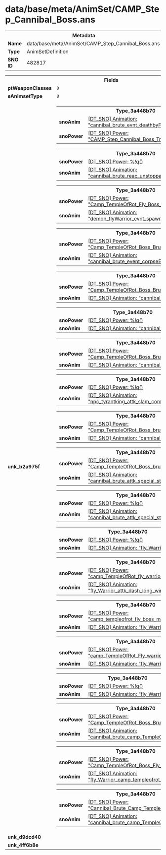 <h1>data/base/meta/AnimSet/CAMP_Step_Cannibal_Boss.ans</h1><table><tr><th colspan="100%">Metadata</th></tr><tr><td><b>Name</b></td><td>data/base/meta/AnimSet/CAMP_Step_Cannibal_Boss.ans</td></tr><tr><td><b>Type</b></td><td>AnimSetDefinition</td></tr><tr><td><b>SNO ID</b></td><td>482817</td></tr></table>

<table><tr><th colspan="100%">Fields</th></tr><tr><td><b>ptWeaponClasses</b></td><td><code>0</code>
</td></tr><tr><td><b>eAnimsetType</b></td><td><code>0</code></td></tr><tr><td><b>unk_b2a975f</b></td><td><table><tr><th colspan="100%">Type_3a448b70</th></tr><tr><td><b>snoAnim</b></td><td><a href="..\Anim\cannibal_brute_evnt_deathbyFlywarrior.ani">[DT_SNO] Animation: "cannibal_brute_evnt_deathbyFlywarrior"</a></td></tr><tr><td><b>snoPower</b></td><td><a href="..\Power\CAMP_Step_Cannibal_Boss_Transform.pow">[DT_SNO] Power: "CAMP_Step_Cannibal_Boss_Transform"</a></td></tr></table>


<table><tr><th colspan="100%">Type_3a448b70</th></tr><tr><td><b>snoPower</b></td><td><a href="#UKNOWN">[DT_SNO] Power: %!q(<nil>)</a></td></tr><tr><td><b>snoAnim</b></td><td><a href="..\Anim\cannibal_brute_reac_unstoppable.ani">[DT_SNO] Animation: "cannibal_brute_reac_unstoppable"</a></td></tr></table>


<table><tr><th colspan="100%">Type_3a448b70</th></tr><tr><td><b>snoPower</b></td><td><a href="..\Power\Camp_TempleOfRot_Fly_Boss_Spawn.pow">[DT_SNO] Power: "Camp_TempleOfRot_Fly_Boss_Spawn"</a></td></tr><tr><td><b>snoAnim</b></td><td><a href="..\Anim\demon_flyWarrior_evnt_spawn_fromCannibalBrute.ani">[DT_SNO] Animation: "demon_flyWarrior_evnt_spawn_fromCannibalBrute"</a></td></tr></table>


<table><tr><th colspan="100%">Type_3a448b70</th></tr><tr><td><b>snoPower</b></td><td><a href="..\Power\Camp_TempleOfRot_Boss_Brute_Intro.pow">[DT_SNO] Power: "Camp_TempleOfRot_Boss_Brute_Intro"</a></td></tr><tr><td><b>snoAnim</b></td><td><a href="..\Anim\cannibal_brute_event_corpseEat.ani">[DT_SNO] Animation: "cannibal_brute_event_corpseEat"</a></td></tr></table>


<table><tr><th colspan="100%">Type_3a448b70</th></tr><tr><td><b>snoPower</b></td><td><a href="..\Power\Camp_TempleOfRot_Boss_Brute_Eat.pow">[DT_SNO] Power: "Camp_TempleOfRot_Boss_Brute_Eat"</a></td></tr><tr><td><b>snoAnim</b></td><td><a href="..\Anim\cannibal_brute_evnt_eatEgg.ani">[DT_SNO] Animation: "cannibal_brute_evnt_eatEgg"</a></td></tr></table>


<table><tr><th colspan="100%">Type_3a448b70</th></tr><tr><td><b>snoPower</b></td><td><a href="#UKNOWN">[DT_SNO] Power: %!q(<nil>)</a></td></tr><tr><td><b>snoAnim</b></td><td><a href="..\Anim\cannibal_brute_event_taunt.ani">[DT_SNO] Animation: "cannibal_brute_event_taunt"</a></td></tr></table>


<table><tr><th colspan="100%">Type_3a448b70</th></tr><tr><td><b>snoPower</b></td><td><a href="..\Power\Camp_TempleOfRot_Boss_Brute_Attk.pow">[DT_SNO] Power: "Camp_TempleOfRot_Boss_Brute_Attk"</a></td></tr><tr><td><b>snoAnim</b></td><td><a href="..\Anim\cannibal_brute_attk_basic.ani">[DT_SNO] Animation: "cannibal_brute_attk_basic"</a></td></tr></table>


<table><tr><th colspan="100%">Type_3a448b70</th></tr><tr><td><b>snoPower</b></td><td><a href="#UKNOWN">[DT_SNO] Power: %!q(<nil>)</a></td></tr><tr><td><b>snoAnim</b></td><td><a href="..\Anim\npc_tyrantking_attk_slam_combo.ani">[DT_SNO] Animation: "npc_tyrantking_attk_slam_combo"</a></td></tr></table>


<table><tr><th colspan="100%">Type_3a448b70</th></tr><tr><td><b>snoPower</b></td><td><a href="..\Power\Camp_TempleOfRot_Boss_brute_frenzy.pow">[DT_SNO] Power: "Camp_TempleOfRot_Boss_brute_frenzy"</a></td></tr><tr><td><b>snoAnim</b></td><td><a href="..\Anim\cannibal_brute_attk_frenzy.ani">[DT_SNO] Animation: "cannibal_brute_attk_frenzy"</a></td></tr></table>


<table><tr><th colspan="100%">Type_3a448b70</th></tr><tr><td><b>snoPower</b></td><td><a href="..\Power\Camp_TempleOfRot_Boss_brute_stun.pow">[DT_SNO] Power: "Camp_TempleOfRot_Boss_brute_stun"</a></td></tr><tr><td><b>snoAnim</b></td><td><a href="..\Anim\cannibal_brute_attk_special_stun.ani">[DT_SNO] Animation: "cannibal_brute_attk_special_stun"</a></td></tr></table>


<table><tr><th colspan="100%">Type_3a448b70</th></tr><tr><td><b>snoPower</b></td><td><a href="#UKNOWN">[DT_SNO] Power: %!q(<nil>)</a></td></tr><tr><td><b>snoAnim</b></td><td><a href="..\Anim\cannibal_brute_attk_special_stun.ani">[DT_SNO] Animation: "cannibal_brute_attk_special_stun"</a></td></tr></table>


<table><tr><th colspan="100%">Type_3a448b70</th></tr><tr><td><b>snoPower</b></td><td><a href="#UKNOWN">[DT_SNO] Power: %!q(<nil>)</a></td></tr><tr><td><b>snoAnim</b></td><td><a href="..\Anim\fly_Warrior_Attack_Spit.ani">[DT_SNO] Animation: "fly_Warrior_Attack_Spit"</a></td></tr></table>


<table><tr><th colspan="100%">Type_3a448b70</th></tr><tr><td><b>snoPower</b></td><td><a href="..\Power\camp_TempleOfRot_fly_warrior_dash.pow">[DT_SNO] Power: "camp_TempleOfRot_fly_warrior_dash"</a></td></tr><tr><td><b>snoAnim</b></td><td><a href="..\Anim\fly_Warrior_attk_dash_long_windup.ani">[DT_SNO] Animation: "fly_Warrior_attk_dash_long_windup"</a></td></tr></table>


<table><tr><th colspan="100%">Type_3a448b70</th></tr><tr><td><b>snoPower</b></td><td><a href="..\Power\camp_templeofrot_fly_boss_melee_attk.pow">[DT_SNO] Power: "camp_templeofrot_fly_boss_melee_attk"</a></td></tr><tr><td><b>snoAnim</b></td><td><a href="..\Anim\fly_Warrior_Attack_01.ani">[DT_SNO] Animation: "fly_Warrior_Attack_01"</a></td></tr></table>


<table><tr><th colspan="100%">Type_3a448b70</th></tr><tr><td><b>snoPower</b></td><td><a href="..\Power\camp_TempleOfRot_Fly_warrior_3hit.pow">[DT_SNO] Power: "camp_TempleOfRot_Fly_warrior_3hit"</a></td></tr><tr><td><b>snoAnim</b></td><td><a href="..\Anim\fly_Warrior_Attack_3Hit.ani">[DT_SNO] Animation: "fly_Warrior_Attack_3Hit"</a></td></tr></table>


<table><tr><th colspan="100%">Type_3a448b70</th></tr><tr><td><b>snoPower</b></td><td><a href="#UKNOWN">[DT_SNO] Power: %!q(<nil>)</a></td></tr><tr><td><b>snoAnim</b></td><td><a href="..\Anim\fly_Warrior_Attack_Spit.ani">[DT_SNO] Animation: "fly_Warrior_Attack_Spit"</a></td></tr></table>


<table><tr><th colspan="100%">Type_3a448b70</th></tr><tr><td><b>snoPower</b></td><td><a href="..\Power\Camp_TempleOfRot_Boss_Brute_Spit.pow">[DT_SNO] Power: "Camp_TempleOfRot_Boss_Brute_Spit"</a></td></tr><tr><td><b>snoAnim</b></td><td><a href="..\Anim\cannibal_brute_camp_TempleOfRot_spit.ani">[DT_SNO] Animation: "cannibal_brute_camp_TempleOfRot_spit"</a></td></tr></table>


<table><tr><th colspan="100%">Type_3a448b70</th></tr><tr><td><b>snoPower</b></td><td><a href="..\Power\Camp_TempleOfRot_Boss_Fly_Spit.pow">[DT_SNO] Power: "Camp_TempleOfRot_Boss_Fly_Spit"</a></td></tr><tr><td><b>snoAnim</b></td><td><a href="..\Anim\fly_Warrior_camp_templeofrot_bigspit.ani">[DT_SNO] Animation: "fly_Warrior_camp_templeofrot_bigspit"</a></td></tr></table>


<table><tr><th colspan="100%">Type_3a448b70</th></tr><tr><td><b>snoPower</b></td><td><a href="..\Power\Cannibal_Brute_Camp_TempleOfRot_earth_proj.pow">[DT_SNO] Power: "Cannibal_Brute_Camp_TempleOfRot_earth_proj"</a></td></tr><tr><td><b>snoAnim</b></td><td><a href="..\Anim\cannibal_brute_camp_TempleOfRot_Slam_Projectile.ani">[DT_SNO] Animation: "cannibal_brute_camp_TempleOfRot_Slam_Projectile"</a></td></tr></table>


</td></tr><tr><td><b>unk_d9dcd40</b></td><td></td></tr><tr><td><b>unk_4ff6b8e</b></td><td></td></tr></table>

